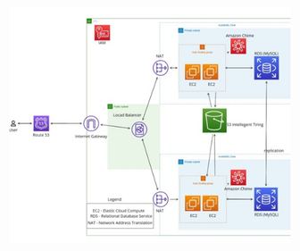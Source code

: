 ![AWS Architecture](https://raw.githubusercontent.com/navintech14/tele-health-app/main/Images/AWS_Arch.jpg?token=GHSAT0AAAAAACLJK2AXSE62EHD73HMVZPISZMIARGA)
